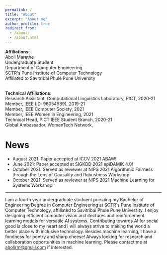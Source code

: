 ```yaml
---
permalink: /
title: "About"
excerpt: "About me"
author_profile: true
redirect_from: 
  - /about/
  - /about.html
---
```


<B>Affiliations: </B><BR>
Aboli Marathe <BR>
Undergraduate Student<BR>
Department of Computer Engineering<BR>
SCTR's Pune Institute of Computer Technology<BR>
Affiliated to Savitribai Phule Pune University<BR><BR>
  
<B>Technical Affiliations: </B><BR>
Research Assistant, Computational Linguistics Laboratory, PICT, 2020-21<BR>
Member, IEEE (ID: 96054989), 2019-21<BR>
Member, IEEE Computer Society, 2021 <BR>
Member, IEEE Women in Engineering, 2021 <BR>
Technical Head, PICT IEEE Student Branch, 2020-21 <BR>
Global Ambassador, WomenTech Network, <BR>

News
======
- August 2021: Paper accepted at ICCV 2021 ABAW!
- June 2021: Paper accepted at SIGKDD 2021 epiDAMIK 4.0!
- October 2021: Served as reviewer at NIPS 2021 Algorithmic Fairness through the Lens of Causality and Robustness Workshop!
- October 2021: Served as reviewer at NIPS 2021 Machine Learning for Systems Workshop!

---
I am a fourth year undergraduate studuent pursuing my Bachelor of Engineering Degree in Computer Engineering at SCTR's Pune Institute of Computer Technology, affiliated to Savitribai Phule Pune University. I enjoy designing efficient computer vision architectures and reinforcement learning models for versatile AI systems. Contributing towards AI for social good is close to my heart and I will always strive to making the world a better place with inclusive technology. Besides machine learning, I have a fondness for poetry and sharp cheese! Always looking for research and collaboration opportunities in machine learning. Please contact me at abolirm@gmail.com if interested.



